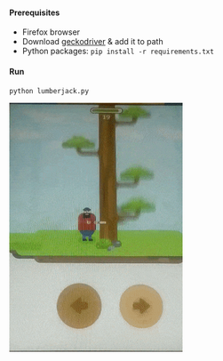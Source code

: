 #### Prerequisites
* Firefox browser
* Download [geckodriver] & add it to path
* Python packages: ``` pip install -r requirements.txt ```

#### Run
```shell script
python lumberjack.py
```

![](play.gif)

[geckodriver]: https://github.com/mozilla/geckodriver/releases
